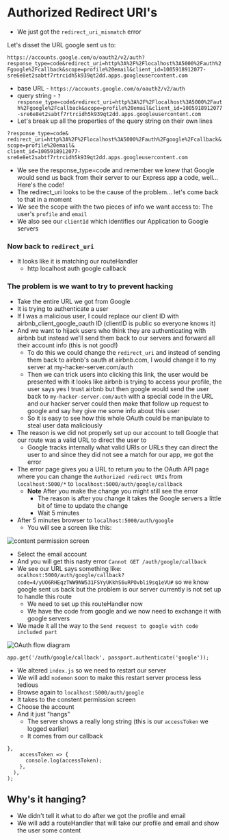 # Authorized Redirect URI's
* We just got the `redirect_uri_mismatch` error

Let's disset the URL google sent us to:

`https://accounts.google.com/o/oauth2/v2/auth?response_type=code&redirect_uri=http%3A%2F%2Flocalhost%3A5000%2Fauth%2Fgoogle%2Fcallback&scope=profile%20email&client_id=1005918912077-sre6e8et2sabtf7rtrcidh5k939qt2dd.apps.googleusercontent.com`

* base URL - `https://accounts.google.com/o/oauth2/v2/auth`
* query string - `?response_type=code&redirect_uri=http%3A%2F%2Flocalhost%3A5000%2Fauth%2Fgoogle%2Fcallback&scope=profile%20email&client_id=1005918912077-sre6e8et2sabtf7rtrcidh5k939qt2dd.apps.googleusercontent.com`
* Let's break up all the properties of the query string on their own lines

```
?response_type=code&
redirect_uri=http%3A%2F%2Flocalhost%3A5000%2Fauth%2Fgoogle%2Fcallback&
scope=profile%20email&
client_id=1005918912077-sre6e8et2sabtf7rtrcidh5k939qt2dd.apps.googleusercontent.com
```

* We see the response_type=code and remember we knew that Google would send us back from their server to our Express app a code, well... Here's the code!
* The redirect_uri looks to be the cause of the problem... let's come back to that in a moment
* We see the scope with the two pieces of info we want access to: The user's `profile` and `email`
* We also see our `clientId` which identifies our Application to Google servers

### Now back to `redirect_uri`
* It looks like it is matching our routeHandler
    - http localhost auth google callback

### The problem is we want to try to prevent hacking
* Take the entire URL we got from Google
* It is trying to authenticate a user
* If I was a malicious user, I could replace our client ID with airbnb_client_google_oauth ID (clientID is public so everyone knows it)
* And we want to hijack users who think they are authenticating with airbnb but instead we'll send them back to our servers and forward all their account info (this is not good!)
    - To do this we could change the `redirect_uri` and instead of sending them back to airbnb's oauth at airbnb.com, I would change it to my server at my-hacker-server.com/auth
    - Then we can trick users into clicking this link, the user would be presented with it looks like airbnb is trying to access your profile, the user says yes I trust airbnb but then google would send the user back to `my-hacker-server.com/auth` with a special code in the URL and our hacker server could then make that follow up request to google and say hey give me some info about this user
    - So it is easy to see how this whole OAuth could be manipulate to steal user data maliciously
* The reason is we did not properly set up our account to tell Google that our route was a valid URL to direct the user to
    - Google tracks internally what valid URIs or URLs they can direct the user to and since they did not see a match for our app, we got the error
* The error page gives you a URL to return you to the OAuth API page where you can change the `Authorized redirect URIs` from `localhost:5000/*` to `localhost:5000/auth/google/callback`
    - **Note** After you make the change you might still see the error
        + The reason is after you change it takes the Google servers a little bit of time to update the change
        + Wait 5 minutes
* After 5 minutes browser to `localhost:5000/auth/google`
    - You will see a screen like this:

![content permission screen](https://i.imgur.com/xTjdmRF.png)

* Select the email account
* And you will get this nasty error `Cannot GET /auth/google/callback`
* We see our URL says something like: `ocalhost:5000/auth/google/callback?code=4/yUO6RHEqzTWW9NW531FSYyUKkhS6uRPOvbli9sq1eVU#` so we know google sent us back but the problem is our server currently is not set up to handle this route
    - We need to set up this routeHandler now
    - We have the code from google and we now need to exchange it with google servers
* We made it all the way to the `Send request to google with code included part`

![OAuth flow diagram](https://i.imgur.com/iE76iwz.png)

`app.get('/auth/google/callback', passport.authenticate('google'));`

* We altered `index.js` so we need to restart our server
* We will add `nodemon` soon to make this restart server process less tedious
* Browse again to `localhost:5000/auth/google`
* It takes to the constent permission screen
* Choose the account
* And it just "hangs"
    - The server shows a really long string (this is our `accessToken` we logged earlier)
    - It comes from our callback

```
},
    accessToken => {
      console.log(accessToken);
    },
  ),
);
```

## Why's it hanging?
* We didn't tell it what to do after we got the profile and email
* We will add a routeHandler that will take our profile and email and show the user some content



